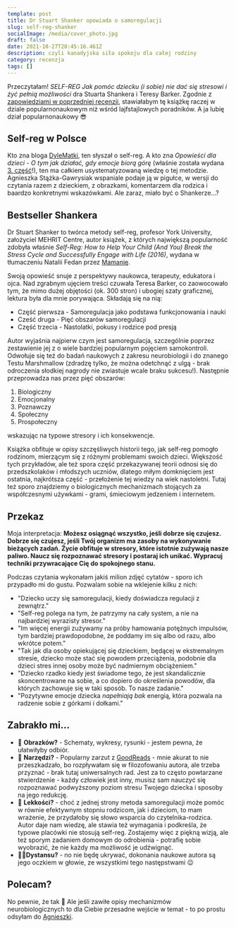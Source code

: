 ```yaml
---
template: post
title: Dr Stuart Shanker opowiada o samoregulacji
slug: self-reg-shanker
socialImage: /media/cover_photo.jpg
draft: false
date: 2021-10-27T20:45:16.461Z
description: czyli kanadyjska siła spokoju dla całej rodziny
category: recenzja
tags: []
---
```

Przeczytałam! *SELF-REG Jak pomóc dziecku (i sobie) nie dać się stresowi i żyć pełnią możliwości* dra Stuarta Shankera i Teresy Barker. Zgodnie z [zapowiedziami w poprzedniej recenzji](https://mamameoke.pl/posts/self-reg-woko-nas), stawiałabym tę książkę raczej w dziale popularnonaukowym niż wśród lajfstajlowych poradników. A ja lubię dział popularnonaukowy 😎

## Self-reg w Polsce
Kto zna bloga [DyleMatki](https://dylematki.pl/), ten słyszał o self-reg. A kto zna *Opowieści dla dzieci - O tym jak działać, gdy emocje biorą górę* (właśnie została wydana [3. część](https://www.znak.com.pl/ksiazka/self-regulation-nie-ma-niegrzecznych-dzieci-stazka-gawrysiak-agnieszka-207654)!), ten ma całkiem usystematyzowaną wiedzę o tej metodzie. Agnieszka Stążka-Gawrysiak wspaniale podaje ją w pigułce, w wersji do czytania razem z dzieckiem, z obrazkami, komentarzem dla rodzica i baardzo konkretnymi wskazówkami. Ale zaraz, miało być o Shankerze...?

## Bestseller Shankera
Dr Stuart Shanker to twórca metody self-reg, profesor York University, założyciel MEHRIT Centre, autor książek, z których największą popularność zdobyła właśnie *Self-Reg: How to Help Your Child (And You) Break the Stress Cycle and Successfully Engage with Life (2016)*, wydana w tłumaczeniu Natalii Fedan przez [Mamanię](https://natuli.pl/produkt/self-reg).


Swoją opowieść snuje z perspektywy naukowca, terapeuty, edukatora i ojca. Nad zgrabnym ujęciem treści czuwała Teresa Barker, co zaowocowało tym, że mimo dużej objętości (ok. 300 stron) i ubogiej szaty graficznej, lektura była dla mnie porywająca. Składają się na nią:

* Część pierwsza - Samoregulacja jako podstawa funkcjonowania i nauki
* Cześć druga - Pięć obszarów samoregulacji
* Część trzecia - Nastolatki, pokusy i rodzice pod presją

Autor wyjaśnia najpierw czym jest samoregulacja, szczególnie poprzez zestawienie jej z o wiele bardziej popularnym pojęciem samokontroli. Odwołuje się też do badań naukowych z zakresu neurobiologii i do znanego Testu Marshmallow (zdradzę tylko, że można odetchnąć z ulgą - brak odroczenia słodkiej nagrody nie zwiastuje wcale braku sukcesu!). Następnie przeprowadza nas przez pięć obszarów:
1. Biologiczny
2. Emocjonalny
3. Poznawczy
4. Społeczny
5. Prospołeczny

wskazując na typowe stresory i ich konsekwencje.

Książka obfituje w opisy szczęśliwych historii tego, jak self-reg pomogło rodzinom, mierzącym się z różnymi problemami swoich dzieci. Większość tych przykładów, ale też spora część przekazywanej teorii odnosi się do przedszkolaków i młodszych uczniów, dlatego miłym domknięciem jest ostatnia, najkrótsza część - przełożenie tej wiedzy na wiek nastoletni. Tutaj też sporo znajdziemy o biologicznych mechanizmach stojących za współczesnymi używkami - grami, śmieciowym jedzeniem i internetem.

## Przekaz
Moja interpretacja: **Możesz osiągnąć wszystko, jeśli dobrze się czujesz. Dobrze się czujesz, jeśli Twój organizm ma zasoby na wykonywanie bieżących zadań. Życie obfituje w stresory, które istotnie zużywają nasze paliwo. Naucz się rozpoznawać stresory i postaraj ich unikać. Wypracuj techniki przywracające Cię do spokojnego stanu.**

Podczas czytania wykonałam jakiś milion zdjęć cytatów - sporo ich przypadło mi do gustu. Pozwalam sobie na wklejenie kilku z nich:
* "Dziecko uczy się samoregulacji, kiedy doświadcza regulacji z zewnątrz."
* "Self-reg polega na tym, że patrzymy na cały system, a nie na najbardziej wyrazisty stresor."
* "Im więcej energii zużywamy na próby hamowania potężnych impulsów, tym bardziej prawdopodobne, że poddamy im się albo od razu, albo wkrótce potem."
* "Tak jak dla osoby opiekującej się dzieckiem, będącej w ekstremalnym stresie, dziecko może stać się powodem przeciążenia, podobnie dla dzieci stres innej osoby może być nadmiernym obciążeniem."
* "Dziecko rzadko kiedy jest świadome tego, że jest skandalicznie skoncentrowane na sobie, a co dopiero do określenia powodów, dla których zachowuje się w taki sposób. To nasze zadanie."
* "Pozytywne emocje dziecka *napełniają bak* energią, która pozwala na radzenie sobie z górkami i dołkami."



## Zabrakło mi...
* 🙊 **Obrazków?** - Schematy, wykresy, rysunki - jestem pewna, że ułatwiłyby odbiór.
* 🎯 **Narzędzi?** - Popularny zarzut z [GoodReads](https://www.goodreads.com/book/show/27774752-self-reg) - mnie akurat to nie przeszkadzało, bo rozpływałam się w filozofowaniu autora, ale trzeba przyznać - brak tutaj uniwersalnych rad. Jest za to często powtarzane stwierdzenie - każdy człowiek jest inny, musisz sam nauczyć się rozpoznawać podwyższony poziom stresu Twojego dziecka i sposoby na jego redukcję.
* 🌻 **Lekkości?** - choć z jednej strony metoda samoregulacji może pomóc w równie efektywnym stopniu rodzicom, jak i dzieciom, to mam wrażenie, że przydałoby się słowo wsparcia do czytelnika-rodzica. Autor daje nam wiedzę, ale stawia też wymagania i podkreśla, że typowe placówki nie stosują self-reg. Zostajemy więc z piękną wizją, ale też sporym zadaniem domowym do odrobienia - potrafię sobie wyobrazić, że nie każdy ma możliwość je udźwignąć.
* 🏋️‍♂️**Dystansu?** - no nie będę ukrywać, dokonania naukowe autora są jego oczkiem w głowie, ze wszystkimi tego następstwami 😉 

## Polecam?
No pewnie, że tak 🥰 Ale jeśli zawiłe opisy mechanizmów neurobiologicznych to dla Ciebie przesadne wejście w temat - to po prostu odsyłam do [Agnieszki](https://dylematki.pl/o-mnie/]!).
